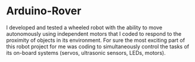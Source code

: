 # Arduino-Rover
I developed and tested a wheeled robot with the ability to move autonomously using independent motors that I coded to respond to the proximity of objects in its environment. For sure the most exciting part of this robot project for me was coding to simultaneously control the tasks of its on-board systems (servos, ultrasonic sensors, LEDs, motors).
